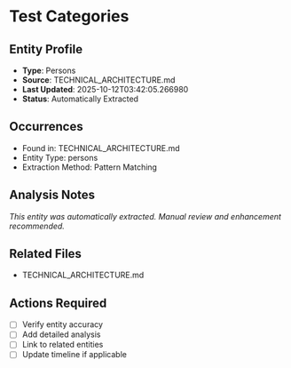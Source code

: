 # Test Categories

## Entity Profile
- **Type**: Persons
- **Source**: TECHNICAL_ARCHITECTURE.md
- **Last Updated**: 2025-10-12T03:42:05.266980
- **Status**: Automatically Extracted

## Occurrences
- Found in: TECHNICAL_ARCHITECTURE.md
- Entity Type: persons
- Extraction Method: Pattern Matching

## Analysis Notes
*This entity was automatically extracted. Manual review and enhancement recommended.*

## Related Files
- TECHNICAL_ARCHITECTURE.md

## Actions Required
- [ ] Verify entity accuracy
- [ ] Add detailed analysis
- [ ] Link to related entities
- [ ] Update timeline if applicable
